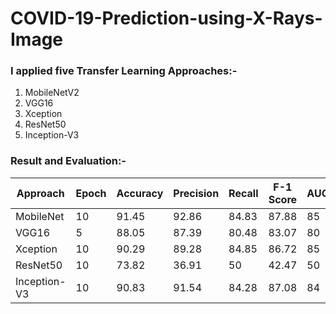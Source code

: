 # COVID-19-Prediction-using-X-Rays-Image

### I applied five Transfer Learning Approaches:-
  1. MobileNetV2
  2. VGG16
  3. Xception
  4. ResNet50
  5. Inception-V3

### Result and Evaluation:- 

|Approach   |  Epoch |  Accuracy |Precision   |  Recall | F-1 Score  | AUC  |
| ------------ | ------------ | ------------ | ------------ | ------------ | ------------ | ------------ |
|  MobileNet |  10 |91.45   |92.86   |84.83   |87.88   |85 |
|VGG16   | 5  |  88.05 | 87.39  | 80.48  | 83.07  | 80  |
| Xception  | 10  | 90.29  |89.28   |84.85   |86.72   |85 |
|ResNet50   |  10 |73.82   | 36.91  |50   |42.47   |50|
|Inception-V3 | 10  |90.83   |91.54   |84.28   |87.08   |84|


